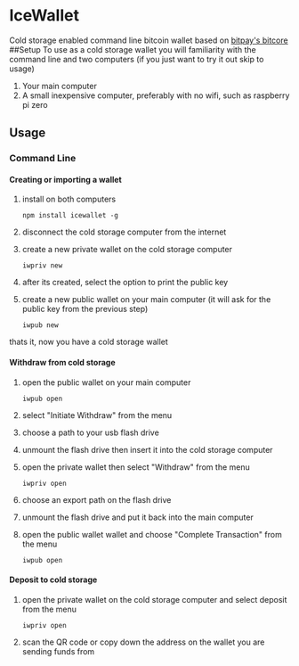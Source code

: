 # IceWallet
Cold storage enabled command line bitcoin wallet based on [bitpay's bitcore](https://github.com/bitpay/bitcore-lib)
##Setup
To use as a cold storage wallet you will familiarity with the command line and two computers (if you just want to try it out skip to usage)

1. Your main computer
2. A small inexpensive computer, preferably with no wifi, such as raspberry pi zero

## Usage
### Command Line
#### Creating or importing a wallet
1. install on both computers

    `npm install icewallet -g`

2. disconnect the cold storage computer from the internet

3. create a new private wallet on the cold storage computer

    `iwpriv new`

4. after its created, select the option to print the public key

5. create a new public wallet on your main computer (it will ask for the public key from the previous step)

    `iwpub new`

thats it, now you have a cold storage wallet
#### Withdraw from cold storage
1. open the public wallet on your main computer

    `iwpub open`

2. select "Initiate Withdraw" from the menu
3. choose a path to your usb flash drive
4. unmount the flash drive then insert it into the cold storage computer
5. open the private wallet then select "Withdraw" from the menu

    `iwpriv open`

6. choose an export path on the flash drive
7. unmount the flash drive and put it back into the main computer
8. open the public wallet wallet and choose "Complete Transaction" from the menu

    `iwpub open`

#### Deposit to cold storage
1. open the private wallet on the cold storage computer and select deposit from the menu

    `iwpriv open`

2. scan the QR code or copy down the address on the wallet you are sending funds from 
